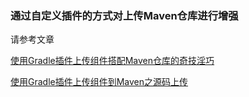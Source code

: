### 通过自定义插件的方式对上传Maven仓库进行增强

请参考文章

[使用Gradle插件上传组件搭配Maven仓库的奇技淫巧](https://juejin.cn/post/7081555845900664846/)

[使用Gradle插件上传组件到Maven之源码上传](https://juejin.cn/post/7087036809804251167/)